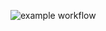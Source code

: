 ![example workflow](https://github.com/stheefbleus/opdracht-les1/actions/workflows/gradle.yml/badge.svg)
